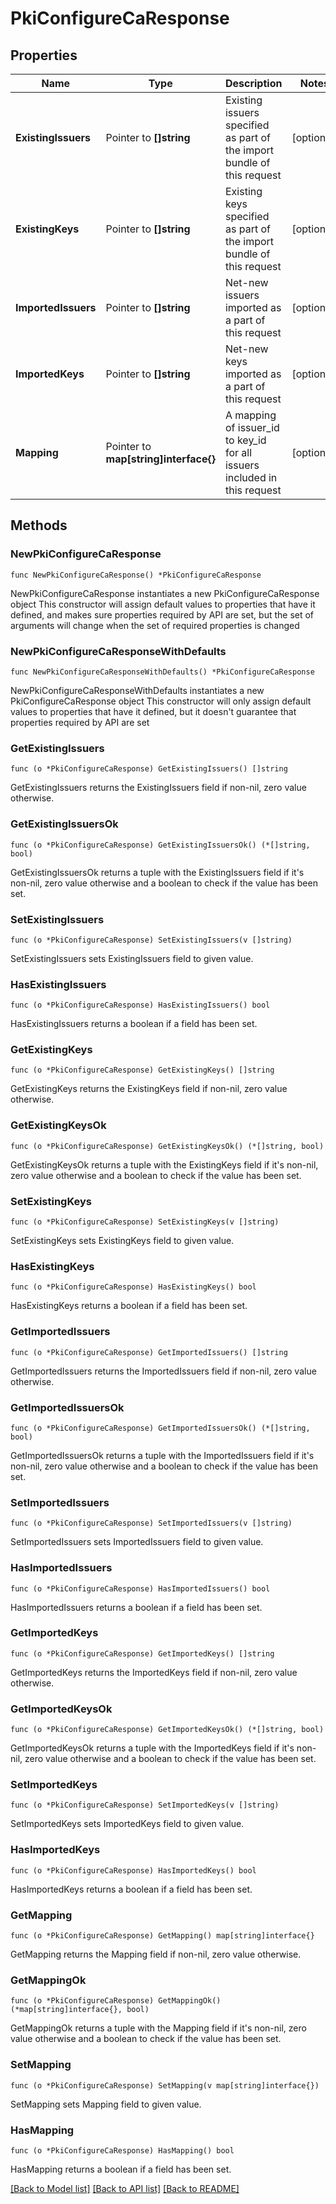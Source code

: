 # PkiConfigureCaResponse


## Properties

Name | Type | Description | Notes
------------ | ------------- | ------------- | -------------
**ExistingIssuers** | Pointer to **[]string** | Existing issuers specified as part of the import bundle of this request | [optional] 
**ExistingKeys** | Pointer to **[]string** | Existing keys specified as part of the import bundle of this request | [optional] 
**ImportedIssuers** | Pointer to **[]string** | Net-new issuers imported as a part of this request | [optional] 
**ImportedKeys** | Pointer to **[]string** | Net-new keys imported as a part of this request | [optional] 
**Mapping** | Pointer to **map[string]interface{}** | A mapping of issuer_id to key_id for all issuers included in this request | [optional] 



## Methods


### NewPkiConfigureCaResponse

`func NewPkiConfigureCaResponse() *PkiConfigureCaResponse`

NewPkiConfigureCaResponse instantiates a new PkiConfigureCaResponse object
This constructor will assign default values to properties that have it defined,
and makes sure properties required by API are set, but the set of arguments
will change when the set of required properties is changed

### NewPkiConfigureCaResponseWithDefaults

`func NewPkiConfigureCaResponseWithDefaults() *PkiConfigureCaResponse`

NewPkiConfigureCaResponseWithDefaults instantiates a new PkiConfigureCaResponse object
This constructor will only assign default values to properties that have it defined,
but it doesn't guarantee that properties required by API are set


### GetExistingIssuers

`func (o *PkiConfigureCaResponse) GetExistingIssuers() []string`

GetExistingIssuers returns the ExistingIssuers field if non-nil, zero value otherwise.

### GetExistingIssuersOk

`func (o *PkiConfigureCaResponse) GetExistingIssuersOk() (*[]string, bool)`

GetExistingIssuersOk returns a tuple with the ExistingIssuers field if it's non-nil, zero value otherwise
and a boolean to check if the value has been set.

### SetExistingIssuers

`func (o *PkiConfigureCaResponse) SetExistingIssuers(v []string)`

SetExistingIssuers sets ExistingIssuers field to given value.


### HasExistingIssuers

`func (o *PkiConfigureCaResponse) HasExistingIssuers() bool`

HasExistingIssuers returns a boolean if a field has been set.




### GetExistingKeys

`func (o *PkiConfigureCaResponse) GetExistingKeys() []string`

GetExistingKeys returns the ExistingKeys field if non-nil, zero value otherwise.

### GetExistingKeysOk

`func (o *PkiConfigureCaResponse) GetExistingKeysOk() (*[]string, bool)`

GetExistingKeysOk returns a tuple with the ExistingKeys field if it's non-nil, zero value otherwise
and a boolean to check if the value has been set.

### SetExistingKeys

`func (o *PkiConfigureCaResponse) SetExistingKeys(v []string)`

SetExistingKeys sets ExistingKeys field to given value.


### HasExistingKeys

`func (o *PkiConfigureCaResponse) HasExistingKeys() bool`

HasExistingKeys returns a boolean if a field has been set.




### GetImportedIssuers

`func (o *PkiConfigureCaResponse) GetImportedIssuers() []string`

GetImportedIssuers returns the ImportedIssuers field if non-nil, zero value otherwise.

### GetImportedIssuersOk

`func (o *PkiConfigureCaResponse) GetImportedIssuersOk() (*[]string, bool)`

GetImportedIssuersOk returns a tuple with the ImportedIssuers field if it's non-nil, zero value otherwise
and a boolean to check if the value has been set.

### SetImportedIssuers

`func (o *PkiConfigureCaResponse) SetImportedIssuers(v []string)`

SetImportedIssuers sets ImportedIssuers field to given value.


### HasImportedIssuers

`func (o *PkiConfigureCaResponse) HasImportedIssuers() bool`

HasImportedIssuers returns a boolean if a field has been set.




### GetImportedKeys

`func (o *PkiConfigureCaResponse) GetImportedKeys() []string`

GetImportedKeys returns the ImportedKeys field if non-nil, zero value otherwise.

### GetImportedKeysOk

`func (o *PkiConfigureCaResponse) GetImportedKeysOk() (*[]string, bool)`

GetImportedKeysOk returns a tuple with the ImportedKeys field if it's non-nil, zero value otherwise
and a boolean to check if the value has been set.

### SetImportedKeys

`func (o *PkiConfigureCaResponse) SetImportedKeys(v []string)`

SetImportedKeys sets ImportedKeys field to given value.


### HasImportedKeys

`func (o *PkiConfigureCaResponse) HasImportedKeys() bool`

HasImportedKeys returns a boolean if a field has been set.




### GetMapping

`func (o *PkiConfigureCaResponse) GetMapping() map[string]interface{}`

GetMapping returns the Mapping field if non-nil, zero value otherwise.

### GetMappingOk

`func (o *PkiConfigureCaResponse) GetMappingOk() (*map[string]interface{}, bool)`

GetMappingOk returns a tuple with the Mapping field if it's non-nil, zero value otherwise
and a boolean to check if the value has been set.

### SetMapping

`func (o *PkiConfigureCaResponse) SetMapping(v map[string]interface{})`

SetMapping sets Mapping field to given value.


### HasMapping

`func (o *PkiConfigureCaResponse) HasMapping() bool`

HasMapping returns a boolean if a field has been set.









[[Back to Model list]](../README.md#documentation-for-models) [[Back to API list]](../README.md#documentation-for-api-endpoints) [[Back to README]](../README.md)


